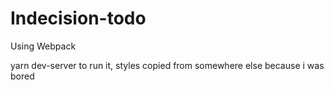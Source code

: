 # Indecision-todo
Using Webpack

yarn dev-server to run it, styles copied from somewhere else because i was bored 
